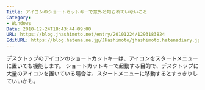 ```yaml
---
Title: アイコンのショートカットキーで意外と知られていないこと
Category:
- Windows
Date: 2010-12-24T18:43:44+09:00
URL: https://blog.jhashimoto.net/entry/20101224/1293183824
EditURL: https://blog.hatena.ne.jp/JHashimoto/jhashimoto.hatenadiary.jp/atom/entry/12921228815717258396
---
```


デスクトップのアイコンのショートカットキーは、アイコンをスタートメニューに置いても機能します。
ショートカットキーで起動する目的で、デスクトップに大量のアイコンを置いている場合は、スタートメニューに移動するとすっきりしていいかも。
